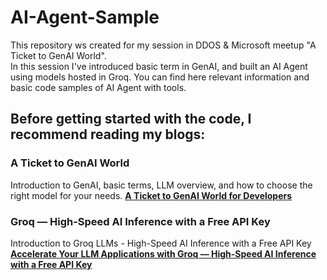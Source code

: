 # AI-Agent-Sample

This repository ws created for my session in DDOS & Microsoft meetup "A Ticket to GenAI World".    
In this session I've introduced basic term in GenAI, and built an AI Agent using models hosted in Groq.
You can find here relevant information and basic code samples of AI Agent with tools.


## Before getting started with the code, I recommend reading my blogs:
### A Ticket to GenAI World
Introduction to GenAI, basic terms, LLM overview, and how to choose the right model for your needs.
**[A Ticket to GenAI World for Developers](https://medium.com/@Lopay/a-ticket-to-genai-world-for-developers-a86f171b3666)**  


### Groq — High-Speed AI Inference with a Free API Key
Introduction to Groq LLMs - High-Speed AI Inference with a Free API Key
**[Accelerate Your LLM Applications with Groq — High-Speed AI Inference with a Free API Key](https://medium.com/@Lopay/accelerate-your-llm-applications-with-groq-high-speed-ai-inference-with-a-free-api-key-d1669d32dfae)**



